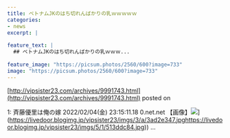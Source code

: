 ```yaml
---
title: ベトナムJKのはち切れんばかりの乳ｗｗｗｗｗ
categories:
- news
excerpt: |
  
feature_text: |
  ## ベトナムJKのはち切れんばかりの乳ｗｗｗ...
  
feature_image: "https://picsum.photos/2560/600?image=733"
image: "https://picsum.photos/2560/600?image=733"
---
```


[http://vipsister23.com/archives/9991743.html](http://vipsister23.com/archives/9991743.html)
posted on 

<!--more-->

1: 斉藤優里は俺の嫁 2022/02/04(金) 23:15:11.18 0.net.net 【画像】![](https://livedoor.blogimg.jp/vipsister23/imgs/a/5/a565d4f8.jpg[https://livedoor.blogimg.jp/vipsister23/imgs/3/a/3ad2e347.jpghttps://livedoor.blogimg.jp/vipsister23/imgs/5/1/513ddc84.jpg)](https://livedoor.blogimg.jp/vipsister23/imgs/3/a/3ad2e347.jpghttps://livedoor.blogimg.jp/vipsister23/imgs/5/1/513ddc84.jpg)) ...
